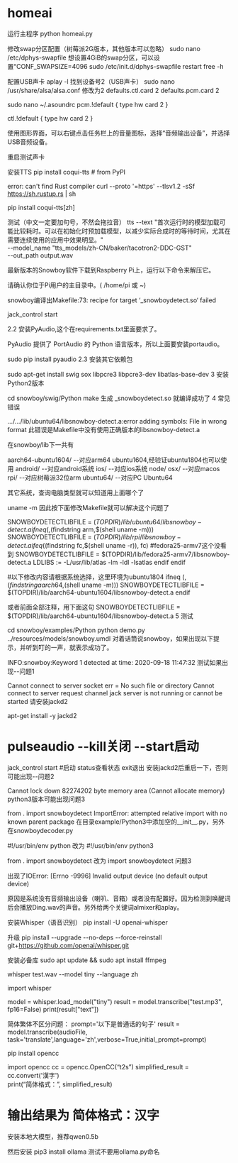 # homeai


运行主程序
python homeai.py

修改swap分区配置（树莓派2G版本，其他版本可以忽略）
sudo nano /etc/dphys-swapfile
想设置4GiB的swap分区，可以设置“CONF_SWAPSIZE=4096
sudo /etc/init.d/dphys-swapfile restart
free -h

配置USB声卡
aplay -l
找到设备号2（USB声卡）
sudo nano /usr/share/alsa/alsa.conf
修改为2
defaults.ctl.card 2
defaults.pcm.card 2

sudo nano ~/.asoundrc
pcm.!default {
    type hw
    card 2
}

ctl.!default {
    type hw
    card 2
}

使用图形界面，可以右键点击任务栏上的音量图标，选择“音频输出设备”，并选择USB音频设备。

重启测试声卡

安装TTS
pip install coqui-tts  # from PyPI

error: can't find Rust compiler
curl --proto '=https' --tlsv1.2 -sSf https://sh.rustup.rs | sh 
 
pip install coqui-tts[zh]


测试（中文一定要加句号，不然会拖拉音）
tts --text "首次运行时的模型加载可能比较耗时。可以在初始化时预加载模型，以减少实际合成时的等待时间，尤其在需要连续使用的应用中效果明显。" \
    --model_name "tts_models/zh-CN/baker/tacotron2-DDC-GST" \
    --out_path output.wav


最新版本的Snowboy软件下载到Raspberry Pi上，运行以下命令来解压它。

请确认你位于Pi用户的主目录中。( /home/pi 或 ~)

snowboy编译出Makefile:73: recipe for target ‘_snowboydetect.so‘ failed


jack_control start

2.2 安装PyAudio,这个在requirements.txt里面要求了。

  PyAudio 提供了 PortAudio 的 Python 语言版本，所以上面要安装portaudio。

sudo pip install pyaudio
2.3 安装其它依赖包

sudo apt-get install swig sox libpcre3 libpcre3-dev libatlas-base-dev
3 安装Python2版本

cd snowboy/swig/Python
make
生成 _snowboydetect.so 就编译成功了
4 常见错误

 …/…/lib/ubuntu64/libsnowboy-detect.a:error adding symbols: File in wrong format
此错误是Makefile中没有使用正确版本的libsnowboy-detect.a

在snowboy/lib下一共有

aarch64-ubuntu1604/    --对应arm64 ubuntu1604,经验证ubuntu1804也可以使用
android/                         --对应android系统
ios/                                 --对应ios系统
node/
osx/                                 --对应macos
rpi/                                   --对应树莓派32位arm
ubuntu64/                        --对应PC Ubuntu64

其它系统，查询电脑类型就可以知道用上面哪个了

uname -m
因此按下面修改Makefile就可以解决这个问题了

SNOWBOYDETECTLIBFILE = $(TOPDIR)/lib/ubuntu64/libsnowboy-detect.a
ifneq (,$(findstring arm,$(shell uname -m)))
  SNOWBOYDETECTLIBFILE = $(TOPDIR)/lib/rpi/libsnowboy-detect.a
  ifeq ($(findstring fc,$(shell uname -r)), fc) 
    #fedora25-armv7这个没看到
    SNOWBOYDETECTLIBFILE = $(TOPDIR)/lib/fedora25-armv7/libsnowboy-detect.a
    LDLIBS := -L/usr/lib/atlas -lm -ldl -lsatlas
  endif
endif
 
#以下修改内容请根据系统选择，这里环境为ubuntu1804
ifneq (,$(findstring aarch64,$(shell uname -m)))
  SNOWBOYDETECTLIBFILE = $(TOPDIR)/lib/aarch64-ubuntu1604/libsnowboy-detect.a
endif
 
或者前面全部注释，用下面这句
SNOWBOYDETECTLIBFILE = $(TOPDIR)/lib/aarch64-ubuntu1604/libsnowboy-detect.a
5 测试

cd snowboy/examples/Python
python demo.py ../resources/models/snowboy.umdl
对着话筒说snowboy，如果出现以下提示，并听到叮的一声，就表示成功了。

INFO:snowboy:Keyword 1 detected at time: 2020-09-18 11:47:32
测试如果出现--问题1

Cannot connect to server socket err = No such file or directory
Cannot connect to server request channel
jack server is not running or cannot be started
请安装jackd2

apt-get install -y jackd2
 
# pulseaudio --kill关闭 --start启动
jack_control start #启动 status查看状态 exit退出
安装jackd2后重启一下，否则可能出现--问题2

Cannot lock down 82274202 byte memory area (Cannot allocate memory)
python3版本可能出现问题3

 from . import snowboydetect
ImportError: attempted relative import with no known parent package
在目录example/Python3中添加空的__init__.py，另外在snowboydecoder.py

#!/usr/bin/env python
改为
#!/usr/bin/env python3
 
from . import snowboydetect
改为
import snowboydetect
问题3

出现了IOError: [Errno -9996] Invalid output device (no default output device)

原因是系统没有音频输出设备（喇叭、音箱）或者没有配置好。因为检测到唤醒词后会播放Ding.wav的声音。另外给两个关键词almixer和aplay。


安装Whisper（语音识别）
pip install -U openai-whisper

升级
pip install --upgrade --no-deps --force-reinstall git+https://github.com/openai/whisper.git

安装必备库
sudo apt update && sudo apt install ffmpeg

whisper test.wav --model tiny --language zh

import whisper

model = whisper.load_model("tiny")
result = model.transcribe("test.mp3", fp16=False)
print(result["text"])

简体繁体不区分问题：
prompt='以下是普通话的句子'
result = model.transcribe(audioFile, task='translate',language='zh',verbose=True,initial_prompt=prompt)

pip install opencc

import opencc
cc = opencc.OpenCC(“t2s”)
simplified_result = cc.convert('漢字')  
print(“简体格式：”, simplified_result)
# 输出结果为 简体格式：汉字


安装本地大模型，推荐qwen0.5b


然后安装
pip3 install ollama
测试不要用ollama.py命名

